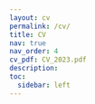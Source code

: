 ```yaml
---
layout: cv
permalink: /cv/
title: CV
nav: true
nav_order: 4
cv_pdf: CV_2023.pdf
description: 
toc:
  sidebar: left
---
```

